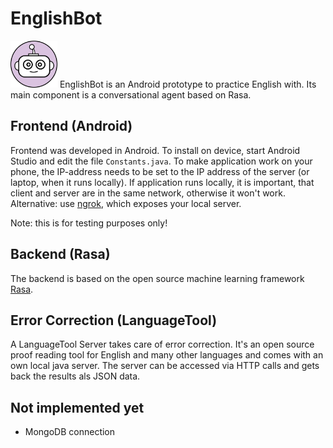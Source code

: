 # EnglishBot 
<img src="/images/icon_1024x1024.png" width="75">
EnglishBot is an Android prototype to practice English with. Its main component is a conversational agent based on Rasa. 

## Frontend (Android)
Frontend was developed in Android. To install on device, start Android Studio and edit the file `Constants.java`.
To make application work on your phone, the IP-address needs to be set to the IP address of the server (or laptop, when it runs locally). If application runs locally, it is important, that client and server are in the same network, otherwise it won't work. Alternative: use [ngrok](https://ngrok.com/), which exposes your local server.

Note: this is for testing purposes only!

## Backend (Rasa)
The backend is based on the open source machine learning framework [Rasa](https://rasa.com).

## Error Correction (LanguageTool)
A LanguageTool Server takes care of error correction. It's an open source proof reading tool for English and many other languages and comes with an own local java server. The server can be accessed via HTTP calls and gets back the results als JSON data.

## Not implemented yet
- MongoDB connection
